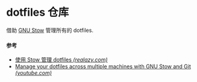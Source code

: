 # dotfiles 仓库

借助 [GNU Stow](https://www.gnu.org/software/stow/) 管理所有的 dotfiles.

#### 参考
- [使用 Stow 管理 dotfiles *(realazy.com)*](https://realazy.com/posts/2020-11-22-manage-dotfiles-with-stow.html)  
- [Manage your dotfiles across multiple machines with GNU Stow and Git *(youtube.com)*](https://www.youtube.com/watch?v=90xMTKml9O0)  
